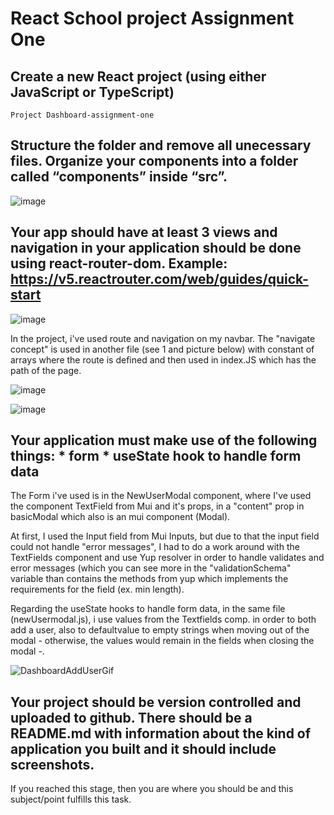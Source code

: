 # React School project Assignment One

## Create a new React project (using either JavaScript or TypeScript)

`Project Dashboard-assignment-one`

## Structure the folder and remove all unecessary files. Organize your components into a folder called “components” inside “src”.

![image](https://user-images.githubusercontent.com/89275952/190236841-ee18bc44-9a03-45f0-8110-3f4d6aa84e87.png)

## Your app should have at least 3 views and navigation in your application should be done using react-router-dom. Example: https://v5.reactrouter.com/web/guides/quick-start

![image](https://user-images.githubusercontent.com/89275952/190238489-48c85176-8f4d-4d40-abb8-995f95078dfb.png)

In the project, i've used route and navigation on my navbar. The "navigate concept" is used in another file (see 1 and picture below) with constant of arrays where the route is defined and then used in index.JS which has the path of the page.

![image](https://user-images.githubusercontent.com/89275952/190239327-00ad1f98-2fa7-4494-b77e-deed97ca48a0.png)

![image](https://user-images.githubusercontent.com/89275952/190239755-bab0ec07-2d6b-47c5-af11-cc64e58c8572.png)

## Your application must make use of the following things: * form * useState hook to handle form data

The Form i've used is in the NewUserModal component, where I've used the component TextField from Mui and it's props, in a "content" prop in basicModal which also is an mui component (Modal).

At first, I used the Input field from Mui Inputs, but due to that the input field could not handle "error messages", I had to do a work around with the TextFields component and use Yup resolver in order to handle validates and error messages (which you can see more in the "validationSchema" variable than contains the methods from yup which implements the requirements for the field (ex. min length).

Regarding the useState hooks to handle form data, in the same file (newUsermodal.js), i use values from the Textfields comp. in order to both add a user, also to defaultvalue to empty strings when moving out of the modal - otherwise, the values would remain in the fields when closing the modal -.

![DashboardAddUserGif](https://user-images.githubusercontent.com/89275952/190246309-bbc1e844-bec2-4c2d-af21-63d69ec9ac39.gif)


##  Your project should be version controlled and uploaded to github. There should be a README.md with information about the kind of application you built and it should include screenshots.

If you reached this stage, then you are where you should be and this subject/point fulfills this task. 
